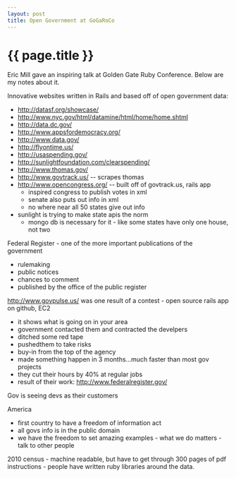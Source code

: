 ```yaml
---
layout: post
title: Open Government at GoGaRoCo
---
```

{{ page.title }}
================

Eric Mill gave an inspiring talk at Golden Gate Ruby Conference. Below are my notes about it.

Innovative websites written in Rails and based off of open government data:
 
* http://datasf.org/showcase/
* http://www.nyc.gov/html/datamine/html/home/home.shtml
* http://data.dc.gov/
* http://www.appsfordemocracy.org/
* http://www.data.gov/
* http://flyontime.us/
* http://usaspending.gov/
* http://sunlightfoundation.com/clearspending/
* http://www.thomas.gov/
* http://www.govtrack.us/ -- scrapes thomas
* http://www.opencongress.org/ -- built off of govtrack.us, rails app
  * inspired congress to publish votes in xml
  * senate also puts out info in xml
  * no where near all 50 states give out info
* sunlight is trying to make state apis the norm
  * mongo db is necessary for it - like some states have only one house, not two

Federal Register - one of the more important publications of the government

* rulemaking
* public notices
* chances to comment
* published by the office of the public register

http://www.govpulse.us/ was one result of a contest - open source rails app on github, EC2

* it shows what is going on in your area
* government contacted them and contracted the develpers
* ditched some red tape
* pushedthem to take risks
* buy-in from the top of the agency
*  made something happen in 3 months...much faster than most gov projects
* they cut their hours by 40% at regular jobs
* result of their work: http://www.federalregister.gov/

Gov is seeing devs as their customers

America

* first country to have a freedom of information act
* all govs info is in the public domain
* we have the freedom to set amazing examples - what we do matters - talk to other people

2010 census - machine readable, but have to get through 300 pages of pdf instructions - people have written ruby libraries around the data.

